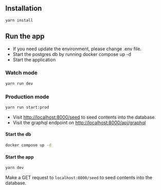 ## Installation
```bash
yarn install
```
## Run the app
- If you need update the environment, please change .env file.
- Start the postgres db by running docker compose up -d
- Start the application

### Watch mode
```bash
yarn run dev
```

### Production mode
```bash
yarn run start:prod
```
- Visit <http://localhost:8000/seed> to seed contents into the database.
- Visit the graphql endpoint on <http://localhost:8000/api/graphql>

#### Start the db
```bash
docker compose up -d 
```
#### Start the app
```bash
yarn dev 
```
Make a GET request to `localhost:8000/seed` to seed contents into the database.






